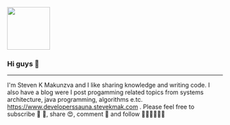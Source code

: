 <img class="image-placeholder" src="https://i.imgur.com/9dg3Pdn.jpg" style="width: 100px; height: 100px">



### Hi guys 👋


-------------------------------------------------------------------------------------------------------------------------------------------------------------
I'm Steven K Makunzva and I like sharing knowledge and writing code. I also have a blog were I post progamming related topics from systems architecture, java programming, algorithms e.tc. https://www.developerssauna.stevekmak.com .
Please feel free to subscribe  🙋 🙋, share 😍, comment 💬 and follow 👩🏼‍💻👨🏼‍💻
<!--
**smakunzva/SMAKUNZVA** is a ✨ _special_ ✨ repository because its `README.md` (this file) appears on your GitHub profile.

Here are some ideas to get you started:

- 🔭 I’m currently working on ...
- 🌱 I’m currently learning ...
- 👯 I’m looking to collaborate on ...
- 🤔 I’m looking for help with ...
- 💬 Ask me about ...
- 📫 How to reach me: ...
- 😄 Pronouns: ...
- ⚡ Fun fact: ...
-->
